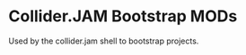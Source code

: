 Collider.JAM Bootstrap MODs
===========================

Used by the collider.jam shell to bootstrap projects.

